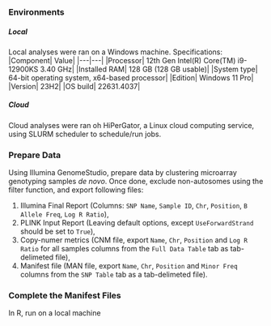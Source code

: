 ### Environments
##### Local
Local analyses were ran on a Windows machine. Specifications:
|Component| Value|
|---|---|
|Processor|	12th Gen Intel(R) Core(TM) i9-12900KS   3.40 GHz|
|Installed RAM|	128 GB (128 GB usable)|
|System type|	64-bit operating system, x64-based processor|
|Edition|	Windows 11 Pro|
|Version|	23H2|
|OS build|	22631.4037|



##### Cloud
Cloud analyses were ran oh HiPerGator, a Linux cloud computing service, using SLURM scheduler to schedule/run jobs.

### Prepare Data

Using Illumina GenomeStudio, prepare data by clustering microarray genotyping samples _de novo_. Once done, exclude non-autosomes using the filter 
function, and export following files:
1. Illumina Final Report (Columns: `SNP Name`, `Sample ID`, `Chr`, `Position`, `B Allele Freq`, `Log R Ratio`),
2. PLINK Input Report (Leaving default options, except `UseForwardStrand` should be set to `True`),
3. Copy-numer metrics (CNM file, export `Name`, `Chr`, `Position` and `Log R Ratio` for all samples columns from the `Full Data Table` tab as tab-delimeted file),
4. Manifest file (MAN file, export `Name`, `Chr`, `Position` and `Minor Freq` columns from the `SNP Table` tab as a tab-delimeted file).

### Complete the Manifest Files

In R, run on a local machine

